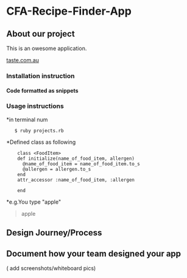 # CFA-Recipe-Finder-App

## About our project
  This is an owesome application.

[taste.com.au](http://www.taste.com.au/)

### Installation instruction

#### Code formatted as snippets

### Usage instructions

*in terminal num

`   $ ruby projects.rb`

*Defined class as following

```
    class <FoodItem>
    def initialize(name_of_food_item, allergen)
      @name_of_food_item = name_of_food_item.to_s
      @allergen = allergen.to_s
    end
    attr_accessor :name_of_food_item, :allergen

    end
```


*e.g.You type "apple"
> apple


## Design Journey/Process

## Document how your team designed your app
( add screenshots/whiteboard pics)
